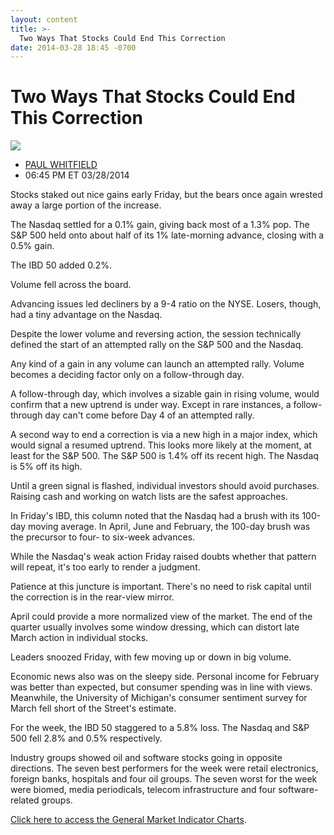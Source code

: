 ```yaml
---
layout: content
title: >-
  Two Ways That Stocks Could End This Correction
date: 2014-03-28 18:45 -0700
---
```



Two Ways That Stocks Could End This Correction
===============================================


![](https://www.investors.com/wp-content/uploads/ibd-migrated-images/MPv_140331_635316168000553450.png)

* [PAUL WHITFIELD](https://www.investors.com/author/whitfieldp/ "Posts by PAUL WHITFIELD")
* 06:45 PM ET 03/28/2014




Stocks staked out nice gains early Friday, but the bears once again wrested away a large portion of the increase. 


The Nasdaq settled for a 0.1% gain, giving back most of a 1.3% pop. The S&P 500 held onto about half of its 1% late-morning advance, closing with a 0.5% gain.


The IBD 50 added 0.2%.


Volume fell across the board.


Advancing issues led decliners by a 9-4 ratio on the NYSE. Losers, though, had a tiny advantage on the Nasdaq.


Despite the lower volume and reversing action, the session technically defined the start of an attempted rally on the S&P 500 and the Nasdaq.


Any kind of a gain in any volume can launch an attempted rally. Volume becomes a deciding factor only on a follow-through day.


A follow-through day, which involves a sizable gain in rising volume, would confirm that a new uptrend is under way. Except in rare instances, a follow-through day can't come before Day 4 of an attempted rally.


A second way to end a correction is via a new high in a major index, which would signal a resumed uptrend. This looks more likely at the moment, at least for the S&P 500. The S&P 500 is 1.4% off its recent high. The Nasdaq is 5% off its high.


Until a green signal is flashed, individual investors should avoid purchases. Raising cash and working on watch lists are the safest approaches.


In Friday's IBD, this column noted that the Nasdaq had a brush with its 100-day moving average. In April, June and February, the 100-day brush was the precursor to four- to six-week advances.


While the Nasdaq's weak action Friday raised doubts whether that pattern will repeat, it's too early to render a judgment.


Patience at this juncture is important. There's no need to risk capital until the correction is in the rear-view mirror.


April could provide a more normalized view of the market. The end of the quarter usually involves some window dressing, which can distort late March action in individual stocks.


Leaders snoozed Friday, with few moving up or down in big volume.


Economic news also was on the sleepy side. Personal income for February was better than expected, but consumer spending was in line with views. Meanwhile, the University of Michigan's consumer sentiment survey for March fell short of the Street's estimate.


For the week, the IBD 50 staggered to a 5.8% loss. The Nasdaq and S&P 500 fell 2.8% and 0.5% respectively.


Industry groups showed oil and software stocks going in opposite directions. The seven best performers for the week were retail electronics, foreign banks, hospitals and four oil groups. The seven worst for the week were biomed, media periodicals, telecom infrastructure and four software-related groups.


[Click here to access the General Market Indicator Charts](https://www.investors.com/pdf/GMI_033114.pdf).




